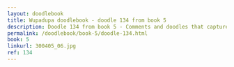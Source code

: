 ```yaml
---
layout: doodlebook
title: Wupadupa doodlebook - doodle 134 from book 5
description: Doodle 134 from book 5 - Comments and doodles that capture the essence of this event  
permalink: /doodlebook/book-5/doodle-134.html
book: 5
linkurl: 300405_06.jpg
ref: 134
---	  
```

																																																																							
